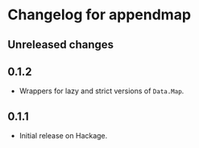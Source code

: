 # Changelog for appendmap

## Unreleased changes

## 0.1.2

* Wrappers for lazy and strict versions of `Data.Map`.

## 0.1.1

* Initial release on Hackage.
